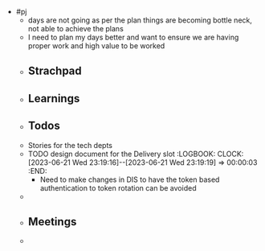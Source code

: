 - #pj
	- days are not going as per the plan things are becoming bottle neck, not able to achieve the plans
	- I need to plan my days better and want to ensure we are having proper work and high value to be worked
	- ## Strachpad
	- ## Learnings
	- ## Todos
	- Stories for the tech depts
	- TODO design document for the Delivery slot
	  :LOGBOOK:
	  CLOCK: [2023-06-21 Wed 23:19:16]--[2023-06-21 Wed 23:19:19] =>  00:00:03
	  :END:
		- Need to make changes in DIS to have the token based authentication to token rotation can be avoided
	-
	- ## Meetings
	-
